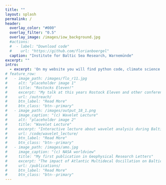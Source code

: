 ```yaml
---
title: ""
layout: splash
permalink: /
header:
  overlay_color: "#000"
  overlay_filter: "0.5"
  overlay_image: /images/iow_background.jpg
  #actions:
  #  - label: "Download code"
  #    url: "https://github.com/florianboergel"
  caption: "Institute for Baltic Sea Research, Warnemünde"
excerpt: ""
intro: 
  - excerpt: 'On my website you will find python code, climate science and sometimes me talking politics.'
# feature_row:
#   - image_path: /images/flo_r11.jpg
#     alt: "placeholder image 1"
#     title: "Rostocks Eleven!"
#     excerpt: "My talk at this years Rostock Eleven and other conferences."
#     url: /outreach/
#     btn_label: "Read More"
#     btn_class: "btn--primary"
#   - image_path: /images/output_18_1.png
#     image_caption: "(c) Wavelet Lecture"
#     alt: "placeholder image 2"
#     title: "Wavelet Lecture"
#     excerpt: "Interactive lecture about wavelet analysis during Baltic Earth Winter School on “Analysis of Climate Variability”"
#     url: /code/wavelet_lecture/
#     btn_label: "Read More"
#     btn_class: "btn--primary"
#   - image_path: /images/amo.jpg
#     image_caption: "(c) NASA worldview"
#     title: "My first publication in Geophysical Research Letters"
#     excerpt: "The impact of Atlantic Multidecal Oscillation on Baltic Sea Variability"
#     url: /publications/
#     btn_label: "Read More"
#     btn_class: "btn--primary"
---
```

<!-- 
{% include feature_row id="intro" type="center" %}

{% include feature_row %} -->
